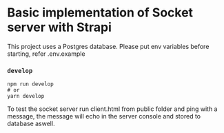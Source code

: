 # Basic implementation of Socket server with Strapi

This project uses a Postgres database. Please put env variables before starting, refer .env.example

### `develop`

```
npm run develop
# or
yarn develop
```

To test the socket server run client.html from public folder and ping with a message, the message will echo in the server console and stored to database aswell.

